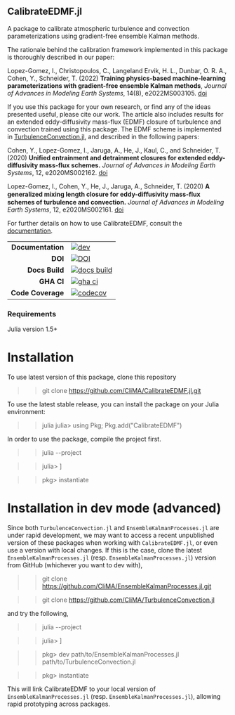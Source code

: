 ## CalibrateEDMF.jl

A package to calibrate atmospheric turbulence and convection parameterizations using gradient-free ensemble Kalman methods.

The rationale behind the calibration framework implemented in this package is thoroughly described in our paper:

Lopez-Gomez, I., Christopoulos, C., Langeland Ervik, H. L., Dunbar, O. R. A., Cohen, Y., Schneider, T. (2022) **Training physics-based machine-learning parameterizations with gradient-free ensemble Kalman methods**, *Journal of Advances in Modeling Earth Systems*, 14(8), e2022MS003105. [doi](https://doi.org/10.1029/2022MS003105)

If you use this package for your own research, or find any of the ideas presented useful, please cite our work. The article also includes results for an extended eddy-diffusivity mass-flux (EDMF) closure of turbulence and convection trained using this package. The EDMF scheme is implemented in [TurbulenceConvection.jl](https://github.com/CliMA/TurbulenceConvection.jl), and described in the following papers:

Cohen, Y., Lopez-Gomez, I., Jaruga, A., He, J., Kaul, C., and Schneider, T. (2020) **Unified entrainment and detrainment closures for extended eddy-diffusivity mass-flux schemes.** *Journal of Advances in Modeling Earth Systems*, 12, e2020MS002162. [doi](https://doi.org/10.1029/2020MS002162)

Lopez-Gomez, I., Cohen, Y., He, J., Jaruga, A., Schneider, T. (2020) **A generalized mixing length closure for eddy-diﬀusivity mass-flux schemes of turbulence and convection.** *Journal of Advances in Modeling Earth Systems*, 12, e2020MS002161. [doi](https://doi.org/10.1029/2020MS002161)

For further details on how to use CalibrateEDMF, consult the [documentation](https://CliMA.github.io/CalibrateEDMF.jl/dev/).



|||
|---------------------:|:----------------------------------------------|
| **Documentation**    | [![dev][docs-latest-img]][docs-latest-url]    |
| **DOI**              | [![DOI][zenodo-img]][zenodo-latest-url]       |
| **Docs Build**       | [![docs build][docs-bld-img]][docs-bld-url]   |
| **GHA CI**           | [![gha ci][gha-ci-img]][gha-ci-url]           |
| **Code Coverage**    | [![codecov][codecov-img]][codecov-url]        |

[zenodo-img]: https://zenodo.org/badge/DOI/10.5281/zenodo.6382864.svg
[zenodo-latest-url]: https://doi.org/10.5281/zenodo.6382864

[docs-latest-img]: https://img.shields.io/badge/docs-latest-blue.svg
[docs-latest-url]: https://CliMA.github.io/CalibrateEDMF.jl/dev/

[docs-bld-img]: https://github.com/CliMA/CalibrateEDMF.jl/actions/workflows/docs.yml/badge.svg
[docs-bld-url]: https://github.com/CliMA/CalibrateEDMF.jl/actions/workflows/docs.yml

[gha-ci-img]: https://github.com/CliMA/CalibrateEDMF.jl/actions/workflows/ci.yml/badge.svg
[gha-ci-url]: https://github.com/CliMA/CalibrateEDMF.jl/actions/workflows/ci.yml

[codecov-img]: https://codecov.io/gh/CliMA/CalibrateEDMF.jl/branch/main/graph/badge.svg
[codecov-url]: https://codecov.io/gh/CliMA/CalibrateEDMF.jl

### Requirements

Julia version 1.5+ 

# Installation

To use latest version of this package, clone this repository

  >> git clone https://github.com/CliMA/CalibrateEDMF.jl.git

To use the latest stable release, you can install the package on your Julia environment:

  >> julia
  >> julia> using Pkg; Pkg.add("CalibrateEDMF")

In order to use the package, compile the project first.

>> julia --project

>> julia> ]

>> pkg> instantiate

# Installation in dev mode (advanced)

Since both `TurbulenceConvection.jl` and `EnsembleKalmanProcesses.jl` are under rapid development, we may want to access a recent unpublished version of these packages when working with `CalibrateEDMF.jl`, or even use a version with local changes. If this is the case, clone the latest `EnsembleKalmanProcesses.jl` (resp. `EnsembleKalmanProcesses.jl`) version from GitHub (whichever you want to dev with),

  >> git clone https://github.com/CliMA/EnsembleKalmanProcesses.jl.git

  >> git clone https://github.com/CliMA/TurbulenceConvection.jl 

and try the following,

>> julia --project

>> julia> ]

>> pkg> dev path/to/EnsembleKalmanProcesses.jl path/to/TurbulenceConvection.jl

>> pkg> instantiate

This will link CalibrateEDMF to your local version of `EnsembleKalmanProcesses.jl` (resp. `EnsembleKalmanProcesses.jl`), allowing rapid prototyping across packages.
